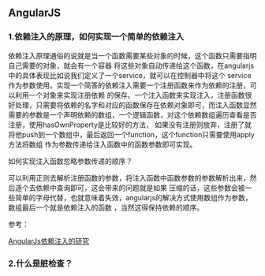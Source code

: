 ## AngularJS
### 1.依赖注入的原理，如何实现一个简单的依赖注入
依赖注入原理通俗的说就是当一个函数需要某些对象的时候，这个函数只需要指明自己需要的对象，就会有一个容器
将这些对象自动传递给这个函数，在angularjs中的具体表现比如说我们定义了一个service，就可以在控制器中将这个
service作为参数使用。实现一个简答的依赖注入需要一个注册函数来作为依赖的注册，可以利用一个对象来实现注册依赖
的保存。一个注入函数来实现注入，注册函数很好处理，只需要将依赖的名字和对应的函数保存在依赖对象即可，而注入函数显然
需要的参数是一个声明依赖的数组，一个逻辑函数，对这个依赖数组遍历查看是否注册，使用hasOwnProperty是比较好的方法，
如果没有注册则放弃，注册了就将他push到一个数组中，最后返回一个function，这个function只需要使用apply方法将数组
作为参数传递给注入函数中的函数参数即可实现。

如何实现注入函数忽略参数传递的顺序？

可以利用正则去解析注册函数的参数，将注入函数中函数参数的参数解析出来，然后逐个去依赖中查询即可，这会带来的问题就是如果
压缩的话，这些参数会被一些简单的字母代替，也就意味着失效，angularjs的解决方式使用数组作为参数，数组最后一个就是依赖注入的函数
，当然这得保持依赖的顺序。

参考：

[AngularJs依赖注入的研究](http://www.alloyteam.com/2015/09/angularjs-study-of-dependency-injection/)

### 2.什么是脏检查？